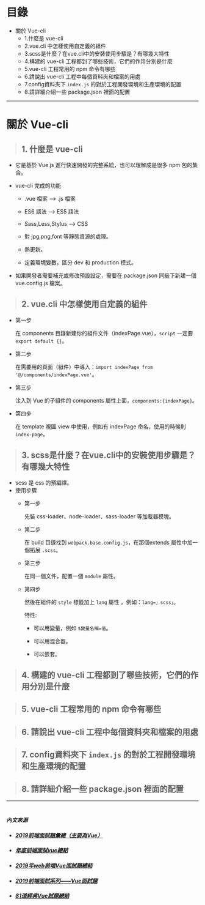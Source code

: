 # 目錄
* 關於 Vue-cli
  * 1.什麼是 vue-cli
  * 2.vue.cli 中怎樣使用自定義的組件
  * 3.scss是什麼？在vue.cli中的安裝使用步驟是？有哪幾大特性
  * 4.構建的 vue-cli 工程都到了哪些技術，它們的作用分別是什麼
  * 5.vue-cli 工程常用的 npm 命令有哪些
  * 6.請說出 vue-cli 工程中每個資料夾和檔案的用處
  * 7.config資料夾下 `index.js` 的對於工程開發環境和生產環境的配置
  * 8.請詳細介紹一些 package.json 裡面的配置

---

# 關於 Vue-cli

> ## 1. 什麼是 vue-cli
 * 它是基於 Vue.js 進行快速開發的完整系統，也可以理解成是很多 npm 包的集合。

  * vue-cli 完成的功能

    * .vue 檔案 --> .js 檔案

    * ES6 語法 --> ES5 語法

    * Sass,Less,Stylus --> CSS

    * 對 jpg,png,font 等靜態資源的處理。

    * 熱更新。

    * 定義環境變數，區分 dev 和 production 模式。

  * 如果開發者需要補充或修改預設設定，需要在 package.json 同級下新建一個 vue.config.js 檔案。

> ## 2. vue.cli 中怎樣使用自定義的組件
* 第一步
  
  在 components 目錄新建你的組件文件（indexPage.vue），`script` 一定要 `export default {}`。

* 第二步
  
  在需要用的頁面（組件）中導入：`import indexPage from '@/components/indexPage.vue'`。

* 第三步
  
  注入到 Vue 的子組件的 components 屬性上面，`components:{indexPage}`。

* 第四步
  
  在 template 視圖 view 中使用，例如有 indexPage 命名，使用的時候則 `index-page`。

> ## 3. scss是什麼？在vue.cli中的安裝使用步驟是？有哪幾大特性
* scss 是 css 的預編譯。
* 使用步驟
  * 第一步
    
    先裝 css-loader、node-loader、sass-loader 等加載器模塊。

  * 第二步
    
    在 build 目錄找到 `webpack.base.config.js`，在那個extends 屬性中加一個拓展 `.scss`。
  * 第三步
  
    在同一個文件，配置一個 `module` 屬性。

  * 第四步
    
    然後在組件的 `style` 標籤加上 `lang` 屬性 ，例如：`lang=」scss」`。

    特性:

    * 可以用變量，例如 `$變量名稱=值`。

    * 可以用混合器。

    * 可以嵌套。

> ## 4. 構建的 vue-cli 工程都到了哪些技術，它們的作用分別是什麼

> ## 5. vue-cli 工程常用的 npm 命令有哪些

> ## 6. 請說出 vue-cli 工程中每個資料夾和檔案的用處

> ## 7. config資料夾下 `index.js` 的對於工程開發環境和生產環境的配置

> ## 8. 請詳細介紹一些 package.json 裡面的配置

---

#
#### *內文來源*
* #### *[2019前端面試題彙總（主要為Vue）](https://www.mdeditor.tw/pl/2U6o/zh-tw"2019前端面試題彙總（主要為Vue）")*
* #### *[年底前端面試vue總結](https://codertw.com/%E7%A8%8B%E5%BC%8F%E8%AA%9E%E8%A8%80/756634/#outline__1"https://codertw.com/%E7%A8%8B%E5%BC%8F%E8%AA%9E%E8%A8%80/756634/#outline__1")*
* #### *[2019年web前端Vue面試題總結](https://kknews.cc/zh-tw/code/4k29znq.html"2019年web前端Vue面試題總結")*
* #### *[2019前端面試系列——Vue面試題](https://www.itread01.com/content/1564416182.html"2019前端面試系列——Vue面試題")*
* #### *[81道經典Vue試題總結](https://www.itread01.com/content/1543596364.html"81道經典Vue試題總結")*